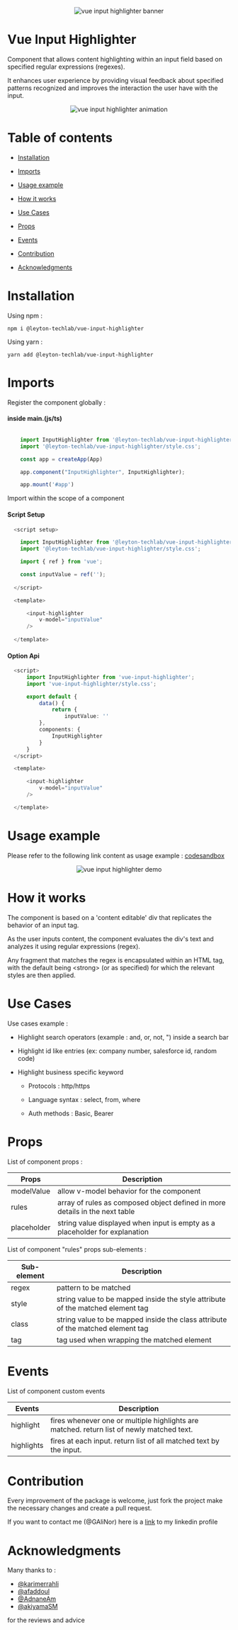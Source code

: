 <p align="center"><img src="https://github.com/GAliNor/assets/blob/main/vue-input-highlighter/banner.png" alt="vue input highlighter banner"></p>

# Vue Input Highlighter

Component that allows content highlighting within an input field based on specified regular expressions (regexes).

It enhances user experience by providing visual feedback about specified patterns recognized and improves the interaction the user have with the input.

<p align="center"><img src="https://github.com/GAliNor/assets/blob/main/vue-input-highlighter/animation.gif" alt="vue input highlighter animation"></p>


# Table of contents

- [Installation](#installation)
  

- [Imports](#imports)


- [Usage example](#usage-example)


- [How it works](#how-it-works)  


- [Use Cases](#use-cases)


- [Props](#props)


- [Events](#events)
  

- [Contribution](#contribution)


- [Acknowledgments](#acknowledgments)


# Installation

Using npm :

    npm i @leyton-techlab/vue-input-highlighter


Using yarn :

    yarn add @leyton-techlab/vue-input-highlighter


# Imports

Register the component globally :

#### inside main.(js/ts)
````typescript

    import InputHighlighter from '@leyton-techlab/vue-input-highlighter';
    import '@leyton-techlab/vue-input-highlighter/style.css';

    const app = createApp(App)

    app.component("InputHighlighter", InputHighlighter);

    app.mount('#app')

````
Import within the scope of a component

#### Script Setup
````typescript
  <script setup>

    import InputHighlighter from '@leyton-techlab/vue-input-highlighter';
    import '@leyton-techlab/vue-input-highlighter/style.css';

    import { ref } from 'vue';

    const inputValue = ref('');
  
  </script>

  <template>

      <input-highlighter
          v-model="inputValue"
      />
  
  </template>
````

#### Option Api
````typescript
  <script>
      import InputHighlighter from 'vue-input-highlighter';
      import 'vue-input-highlighter/style.css';

      export default {
          data() {
              return {
                  inputValue: ''
          },
          components: {
              InputHighlighter
          }
      }
  </script>

  <template>

      <input-highlighter
          v-model="inputValue"
      />

  </template>

````
# Usage example

Please refer to the following link content as usage example : [codesandbox](https://codesandbox.io/s/admiring-kilby-4h9swj?file=/src/App.vue)

<p align="center"><img src="https://github.com/GAliNor/assets/blob/main/vue-input-highlighter/demo.gif" alt="vue input highlighter demo"></p>


# How it works

The component is based on a 'content editable' div that replicates the behavior of an input tag.

As the user inputs content, the component evaluates the div's text and analyzes it using regular expressions (regex).

Any fragment that matches the regex is encapsulated within an HTML tag, with the default being \<strong\> (or as specified) for which the relevant styles are then applied.

# Use Cases

Use cases example :

- Highlight search operators (example : and, or, not, ") inside a search bar

- Highlight id like entries (ex: company number, salesforce id, random code)

- Highlight business specific keyword

    - Protocols : http/https

    - Language syntax : select, from, where

    - Auth methods : Basic, Bearer

# Props

List of component props :

| Props       | Description                                                                 |
|-------------|-----------------------------------------------------------------------------|
| modelValue  | allow v-model behavior for the component                                    |
| rules       | array of rules as composed object defined in more details in the next table |
| placeholder | string value displayed when input is empty as a placeholder for explanation |


List of component "rules" props sub-elements :

| Sub-element | Description                                                                     |
|-------------|---------------------------------------------------------------------------------|
| regex       | pattern to be matched                                                           |
| style       | string value to be mapped inside the style attribute of the matched element tag |
| class       | string value to be mapped inside the class attribute of the matched element tag |
| tag         | tag used when wrapping the matched element                                      |

# Events

List of component custom events

| Events      | Description                                                                               |
|------------|-------------------------------------------------------------------------------------------|
| highlight  | fires whenever one or multiple highlights are matched. return list of newly matched text. |
| highlights | fires at each input. return list of all matched text by the input.                        |

# Contribution

Every improvement of the package is welcome, just fork the project make the necessary changes and create a pull request.

If you want to contact me (@GAliNor) here is a [link](https://www.linkedin.com/in/ali-guedda/) to my linkedin profile

# Acknowledgments

Many thanks to :

 - [@karimerrahli](https://github.com/karimerrahli)
 - [@afaddoul](https://github.com/afaddoul)
 - [@AdnaneAm](https://github.com/adnaneam)
 - [@akiyamaSM](https://github.com/akiyamaSM)

for the reviews and advice
